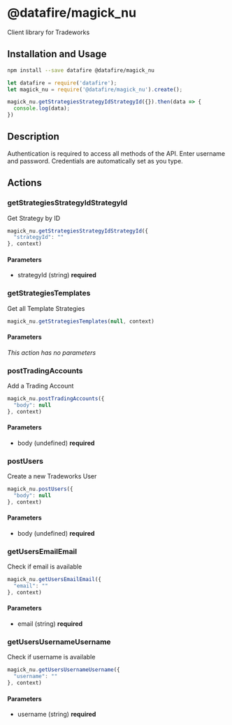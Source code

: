 # @datafire/magick_nu

Client library for Tradeworks

## Installation and Usage
```bash
npm install --save datafire @datafire/magick_nu
```

```js
let datafire = require('datafire');
let magick_nu = require('@datafire/magick_nu').create();

magick_nu.getStrategiesStrategyIdStrategyId({}).then(data => {
  console.log(data);
})
```

## Description
Authentication is required to access all methods of the API. Enter username and password.
                Credentials are automatically set as you type.

## Actions
### getStrategiesStrategyIdStrategyId
Get Strategy by ID


```js
magick_nu.getStrategiesStrategyIdStrategyId({
  "strategyId": ""
}, context)
```

#### Parameters
* strategyId (string) **required**

### getStrategiesTemplates
Get all Template Strategies


```js
magick_nu.getStrategiesTemplates(null, context)
```

#### Parameters
*This action has no parameters*

### postTradingAccounts
Add a Trading Account


```js
magick_nu.postTradingAccounts({
  "body": null
}, context)
```

#### Parameters
* body (undefined) **required**

### postUsers
Create a new Tradeworks User


```js
magick_nu.postUsers({
  "body": null
}, context)
```

#### Parameters
* body (undefined) **required**

### getUsersEmailEmail
Check if email is available


```js
magick_nu.getUsersEmailEmail({
  "email": ""
}, context)
```

#### Parameters
* email (string) **required**

### getUsersUsernameUsername
Check if username is available


```js
magick_nu.getUsersUsernameUsername({
  "username": ""
}, context)
```

#### Parameters
* username (string) **required**

